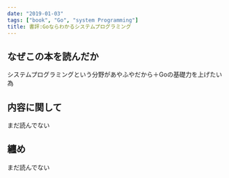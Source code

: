 ```yaml
---
date: "2019-01-03"
tags: ["book", "Go", "system Programming"]
title: 書評:Goならわかるシステムプログラミング
---
```


## なぜこの本を読んだか

システムプログラミングという分野があやふやだから＋Goの基礎力を上げたい為

## 内容に関して

まだ読んでない

## 纏め

まだ読んでない
